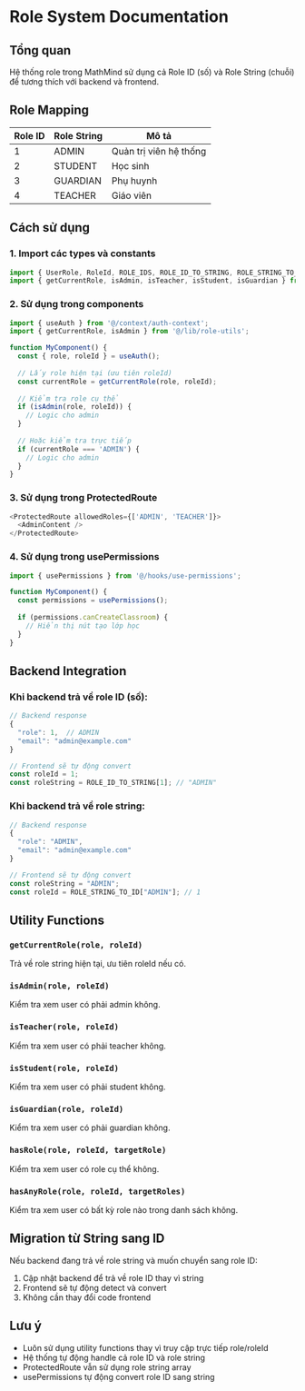 # Role System Documentation

## Tổng quan

Hệ thống role trong MathMind sử dụng cả Role ID (số) và Role String (chuỗi) để tương thích với backend và frontend.

## Role Mapping

| Role ID | Role String | Mô tả |
|---------|-------------|-------|
| 1 | ADMIN | Quản trị viên hệ thống |
| 2 | STUDENT | Học sinh |
| 3 | GUARDIAN | Phụ huynh |
| 4 | TEACHER | Giáo viên |

## Cách sử dụng

### 1. Import các types và constants

```typescript
import { UserRole, RoleId, ROLE_IDS, ROLE_ID_TO_STRING, ROLE_STRING_TO_ID } from '@/types/classroom';
import { getCurrentRole, isAdmin, isTeacher, isStudent, isGuardian } from '@/lib/role-utils';
```

### 2. Sử dụng trong components

```typescript
import { useAuth } from '@/context/auth-context';
import { getCurrentRole, isAdmin } from '@/lib/role-utils';

function MyComponent() {
  const { role, roleId } = useAuth();
  
  // Lấy role hiện tại (ưu tiên roleId)
  const currentRole = getCurrentRole(role, roleId);
  
  // Kiểm tra role cụ thể
  if (isAdmin(role, roleId)) {
    // Logic cho admin
  }
  
  // Hoặc kiểm tra trực tiếp
  if (currentRole === 'ADMIN') {
    // Logic cho admin
  }
}
```

### 3. Sử dụng trong ProtectedRoute

```typescript
<ProtectedRoute allowedRoles={['ADMIN', 'TEACHER']}>
  <AdminContent />
</ProtectedRoute>
```

### 4. Sử dụng trong usePermissions

```typescript
import { usePermissions } from '@/hooks/use-permissions';

function MyComponent() {
  const permissions = usePermissions();
  
  if (permissions.canCreateClassroom) {
    // Hiển thị nút tạo lớp học
  }
}
```

## Backend Integration

### Khi backend trả về role ID (số):

```typescript
// Backend response
{
  "role": 1,  // ADMIN
  "email": "admin@example.com"
}

// Frontend sẽ tự động convert
const roleId = 1;
const roleString = ROLE_ID_TO_STRING[1]; // "ADMIN"
```

### Khi backend trả về role string:

```typescript
// Backend response
{
  "role": "ADMIN",
  "email": "admin@example.com"
}

// Frontend sẽ tự động convert
const roleString = "ADMIN";
const roleId = ROLE_STRING_TO_ID["ADMIN"]; // 1
```

## Utility Functions

### `getCurrentRole(role, roleId)`
Trả về role string hiện tại, ưu tiên roleId nếu có.

### `isAdmin(role, roleId)`
Kiểm tra xem user có phải admin không.

### `isTeacher(role, roleId)`
Kiểm tra xem user có phải teacher không.

### `isStudent(role, roleId)`
Kiểm tra xem user có phải student không.

### `isGuardian(role, roleId)`
Kiểm tra xem user có phải guardian không.

### `hasRole(role, roleId, targetRole)`
Kiểm tra xem user có role cụ thể không.

### `hasAnyRole(role, roleId, targetRoles)`
Kiểm tra xem user có bất kỳ role nào trong danh sách không.

## Migration từ String sang ID

Nếu backend đang trả về role string và muốn chuyển sang role ID:

1. Cập nhật backend để trả về role ID thay vì string
2. Frontend sẽ tự động detect và convert
3. Không cần thay đổi code frontend

## Lưu ý

- Luôn sử dụng utility functions thay vì truy cập trực tiếp role/roleId
- Hệ thống tự động handle cả role ID và role string
- ProtectedRoute vẫn sử dụng role string array
- usePermissions tự động convert role ID sang string
